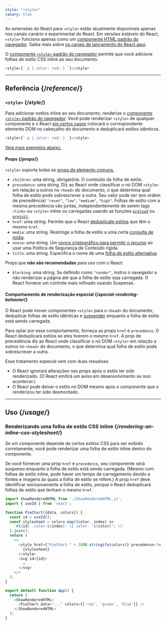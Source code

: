 ```yaml
---
style: "<style>"
canary: true
---
```


<Canary>

As extensões do React para `<style>` estão atualmente disponíveis apenas nos canais canário e experimental do React. Em versões estáveis do React, `<style>` funciona apenas como um [componente HTML padrão do navegador](https://react.dev/reference/react-dom/components#all-html-components). Saiba mais sobre [os canais de lançamento do React aqui](/community/versioning-policy#all-release-channels).

</Canary>

<Intro>

O [componente `<style>` padrão do navegador](https://developer.mozilla.org/en-US/docs/Web/HTML/Element/style) permite que você adicione folhas de estilo CSS inline ao seu documento.

```js
<style>{` p { color: red; } `}</style>
```

</Intro>

<InlineToc />

---

## Referência {/*reference*/}

### `<style>` {/*style*/}

Para adicionar estilos inline ao seu documento, renderize o [componente `<style>` padrão do navegador](https://developer.mozilla.org/en-US/docs/Web/HTML/Element/style). Você pode renderizar `<style>` de qualquer componente e o React [em certos casos](#special-rendering-behavior) colocará o correspondente elemento DOM no cabeçalho do documento e deduplicará estilos idênticos.

```js
<style>{` p { color: red; } `}</style>
```

[Veja mais exemplos abaixo.](#usage)

#### Props {/*props*/}

`<style>` suporta todas as [props de elemento comuns.](/reference/react-dom/components/common#props)

* `children`: uma string, obrigatória. O conteúdo da folha de estilo.
* `precedence`: uma string. Diz ao React onde classificar o nó DOM `<style>` em relação a outros no `<head>` do documento, o que determina qual folha de estilo pode sobrescrever a outra. Seu valor pode ser (em ordem de precedência) `"reset"`, `"low"`, `"medium"`, `"high"`. Folhas de estilo com a mesma precedência vão juntas, independentemente de serem tags `<link>` ou `<style>` inline ou carregadas usando as funções [`preload`](/reference/react-dom/preload) ou [`preinit`](/reference/react-dom/preinit).
* `href`: uma string. Permite que o React [deduplicate estilos](#special-rendering-behavior) que têm o mesmo `href`.
* `media`: uma string. Restringe a folha de estilo a uma certa [consulta de mídia](https://developer.mozilla.org/en-US/docs/Web/CSS/CSS_media_queries/Using_media_queries).
* `nonce`: uma string. Um [nonce criptográfico para permitir o recurso](https://developer.mozilla.org/en-US/docs/Web/HTML/Global_attributes/nonce) ao usar uma Política de Segurança de Conteúdo rígida.
* `title`: uma string. Especifica o nome de uma [folha de estilo alternativa](https://developer.mozilla.org/en-US/docs/Web/CSS/Alternative_style_sheets).

Props que **não são recomendadas** para uso com o React:

* `blocking`: uma string. Se definido como `"render"`, instrui o navegador a não renderizar a página até que a folha de estilo seja carregada. O React fornece um controle mais refinado usando Suspense.

#### Comportamento de renderização especial {/*special-rendering-behavior*/}

O React pode mover componentes `<style>` para o `<head>` do documento, deduplicar folhas de estilo idênticas e [suspender](/reference/react/Suspense) enquanto a folha de estilo está sendo carregada.

Para optar por esse comportamento, forneça as props `href` e `precedence`. O React deduplicará estilos se eles tiverem o mesmo `href`. A prop de precedência diz ao React onde classificar o nó DOM `<style>` em relação a outros no `<head>` do documento, o que determina qual folha de estilo pode sobrescrever a outra.

Esse tratamento especial vem com duas ressalvas:

* O React ignorará alterações nas props após o estilo ter sido renderizado. (O React emitirá um aviso em desenvolvimento se isso acontecer.)
* O React pode deixar o estilo no DOM mesmo após o componente que o renderizou ter sido desmontado.

---

## Uso {/*usage*/}

### Renderizando uma folha de estilo CSS inline {/*rendering-an-inline-css-stylesheet*/}

Se um componente depende de certos estilos CSS para ser exibido corretamente, você pode renderizar uma folha de estilo inline dentro do componente.

Se você fornecer uma prop `href` e `precedence`, seu componente será suspenso enquanto a folha de estilo está sendo carregada. (Mesmo com folhas de estilo inline, pode haver um tempo de carregamento devido a fontes e imagens às quais a folha de estilo se refere.) A prop `href` deve identificar exclusivamente a folha de estilo, porque o React deduplicará folhas de estilo que tenham o mesmo `href`.

<SandpackWithHTMLOutput>

```js src/App.js active
import ShowRenderedHTML from './ShowRenderedHTML.js';
import { useId } from 'react';

function PieChart({data, colors}) {
  const id = useId();
  const stylesheet = colors.map((color, index) =>
    `#${id} .color-${index}: \{ color: "${color}"; \}`
  ).join();
  return (
    <>
      <style href={"PieChart-" + JSON.stringify(colors)} precedence="medium">
        {stylesheet}
      </style>
      <svg id={id}>
        …
      </svg>
    </>
  );
}

export default function App() {
  return (
    <ShowRenderedHTML>
      <PieChart data="..." colors={['red', 'green', 'blue']} />
    </ShowRenderedHTML>
  );
}
```

</SandpackWithHTMLOutput>